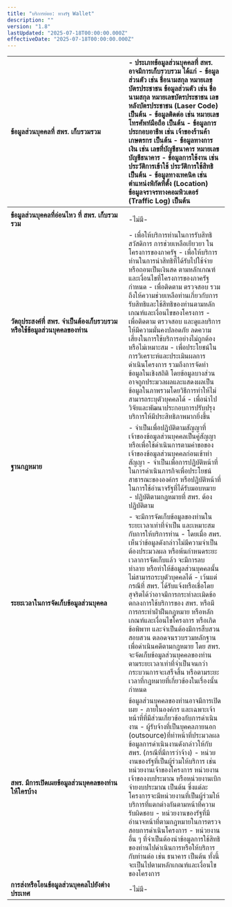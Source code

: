 ```yaml
---
title: "บริการย่อย: ทางรัฐ Wallet"
description: ""
version: "1.8"
lastUpdated: "2025-07-18T00:00:00.000Z"
effectiveDate: "2025-07-18T00:00:00.000Z"
---
```


| <div style="width:250px">ข้อมูลส่วนบุคคลที่ สพร. เก็บรวมรวม</div> | \-     ประเภทข้อมูลส่วนบุคคลที่ สพร. อาจมีการเก็บรวบรวม ได้แก่ \-     ข้อมูลส่วนตัว เช่น ชื่อนามสกุล หมายเลขบัตรประชาชน ข้อมูลส่วนตัว เช่น ชื่อนามสกุล หมายเลขบัตรประชาชน เลขหลังบัตรประชาชน (Laser Code)  เป็นต้น \-     ข้อมูลติดต่อ เช่น หมายเลขโทรศัพท์มือถือ เป็นต้น \-     ข้อมูลการประกอบอาชีพ เช่น เจ้าของร้านค้า เกษตรกร เป็นต้น \-     ข้อมูลทางการเงิน เช่น เลขที่บัญชีธนาคาร หมายเลขบัญชีธนาคาร \-     ข้อมูลการใช้งาน เช่น ประวัติการเข้าใช้ ประวัติการใช้สิทธิ เป็นต้น  \-     ข้อมูลทางเทคนิค เช่น ตำแหน่งพิกัดที่ตั้ง (Location) ข้อมูลจราจรทางคอมพิวเตอร์ (Traffic Log) เป็นต้น  |
| :---- | :---- |
|<img width=500/>||
| **ข้อมูลส่วนบุคคลที่อ่อนไหว ที่ สพร. เก็บรวมรวม** | \-ไม่มี- |
| **วัตถุประสงค์ที่ สพร. จำเป็นต้องเก็บรวบรวมหรือใช้ข้อมูลส่วนบุคคลของท่าน** | \-     เพื่อให้บริการท่านในการรับสิทธิสวัสดิการ การช่วยเหลือเยียวยา ในโครงการของภาครัฐ  \-     เพื่อให้บริการท่านในการนำสิทธิที่ได้รับไปใช้จ่ายหรือถอนเป็นเงินสด ตามหลักเกณฑ์และเงื่อนไขที่โครงการของภาครัฐกำหนด \-     เพื่อติดตาม ตรวจสอบ รวมถึงให้ความช่วยเหลือท่านเกี่ยวกับการรับสิทธิและใช้สิทธิของท่านตามหลักเกณฑ์และเงื่อนไขของโครงการ \-     เพื่อติดตาม ตรวจสอบ และดูแลบริการให้มีความมั่นคงปลอดภัย ลดความเสี่ยงในการใช้บริการอย่างไม่ถูกต้อง หรือไม่เหมาะสม \-     เพื่อประโยชน์ในการวิเคราะห์และประเมินผลการดำเนินโครงการ รวมถึงการจัดทำข้อมูลในเชิงสถิติ โดยข้อมูลบางส่วนอาจถูกประมวลผลและแสดงผลเป็นข้อมูลในภาพรวมโดยวิธีการทำให้ไม่สามารถระบุตัวบุคคลได้ \-     เพื่อนำไปวิจัยและพัฒนาประกอบการปรับปรุงบริการให้มีประสิทธิภาพมากยิ่งขึ้น |
| **ฐานกฎหมาย** | \-     จำเป็นเพื่อปฏิบัติตามสัญญาที่เจ้าของข้อมูลส่วนบุคคลเป็นคู่สัญญา หรือเพื่อใช้ดำเนินการตามคำขอของเจ้าของข้อมูลส่วนบุคคลก่อนเข้าทำสัญญา \-     จำเป็นเพื่อการปฏิบัติหน้าที่ในการดำเนินภารกิจเพื่อประโยชน์สาธารณะขององค์กร หรือปฏิบัติหน้าที่ในการใช้อำนาจรัฐที่ได้รับมอบหมาย \-     ปฏิบัติตามกฎหมายที่ สพร. ต้องปฏิบัติตาม |
| **ระยะเวลาในการจัดเก็บข้อมูลส่วนบุคคล**  | \-     จะมีการจัดเก็บข้อมูลของท่านในระยะเวลาเท่าที่จำเป็น และเหมาะสมกับการให้บริการท่าน \-     โดยเมื่อ สพร. เห็นว่าข้อมูลดังกล่าวไม่มีความจำเป็นต้องประมวลผล หรือพ้นกำหนดระยะเวลาการจัดเก็บแล้ว จะมีการลบ ทำลาย หรือทำให้ข้อมูลส่วนบุคคลนั้นไม่สามารถระบุตัวบุคคลได้ \-     เว้นแต่กรณีที่ สพร. ได้รับแจ้งหรือเชื่อโดยสุจริตได้ว่าอาจมีการกระทำละเมิดข้อตกลงการใช้บริการของ สพร. หรือมีการกระทำฝ่าฝืนกฎหมาย หรือหลักเกณฑ์และเงื่อนไขโครงการ หรือเกิดข้อพิพาท และจำเป็นต้องมีการสืบสวน สอบสวน ตลอดจนรวบรวมหลักฐานเพื่อดำเนินคดีตามกฎหมาย โดย สพร. จะจัดเก็บข้อมูลส่วนบุคคลของท่านตามระยะเวลาเท่าที่จำเป็นจนกว่ากระบวนการจะเสร็จสิ้น หรือตามระยะเวลาที่กฎหมายที่เกี่ยวข้องในเรื่องนั้นกำหนด |
| **สพร. มีการเปิดเผยข้อมูลส่วนบุคคลของท่านให้ใครบ้าง** | ข้อมูลส่วนบุคคลของท่านอาจมีการเปิดเผย  \-     ภายในองค์กร และเฉพาะเจ้าหน้าที่ที่มีส่วนเกี่ยวข้องกับการดำเนินงาน  \-     ผู้รับจ้างที่เป็นบุคคลภายนอก (outsource)ที่ทำหน้าที่ประมวลผลข้อมูลการดำเนินงานดังกล่าวให้กับ สพร. (กรณีที่มีการว่าจ้าง) \-     หน่วยงานของรัฐที่เป็นผู้ร่วมให้บริการ เช่น หน่วยงานเจ้าของโครงการ หน่วยงานเจ้าของงบประมาณ หรือหน่วยงานเบิกจ่ายงบประมาณ เป็นต้น ซึ่งแต่ละโครงการจะมีหน่วยงานที่เป็นผู้ร่วมให้บริการที่แตกต่างกันตามหน้าที่ความรับผิดชอบ \-     หน่วยงานของรัฐที่มีอำนาจหน้าที่ตามกฎหมายในการตรวจสอบการดำเนินโครงการ \-     หน่วยงานอื่น ๆ ที่จำเป็นต้องนำข้อมูลการใช้สิทธิของท่านไปดำเนินการหรือให้บริการกับท่านต่อ เช่น ธนาคาร เป็นต้น ทั้งนี้จะเป็นไปตามหลักเกณฑ์และเงื่อนไขของโครงการ |
| **การส่งหรือโอนข้อมูลส่วนบุคคลไปยังต่างประเทศ** | \-ไม่มี- |